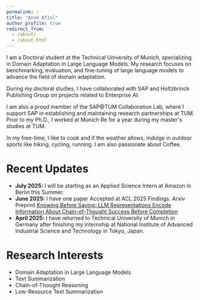 ```yaml
---
permalink: /
title: "Anum Afzal"
author_profile: true
redirect_from: 
  - /about/
  - /about.html
---
```

I am a Doctoral student at the Technical University of Munich, specializing in Domain Adaptation in Large Language Models. My research focuses on benchmarking, evaluation, and fine-tuning of large language models to advance the field of domain adaptation. 

During my doctoral studies, I have collaborated with SAP and Holtzbrinck Publishing Group on projects related to Enterprise AI. 

I am also a proud member of the SAP@TUM Collaboration Lab, where I support SAP in establishing and maintaining research partnerships at TUM. Prior to my Ph.D., I worked at Munich Re for a year during my master's studies at TUM.

In my free-time, I like to cook and if the weather allows, indulge in outdoor sports like hiking, cycling, running. I am also passionate about Coffee.



Recent Updates
======
- **July 2025:** I will be starting as an Applied Science Intern at Amazon in Berlin this Summer.
- **June 2025:** I have one paper Accepted at ACL 2025 Findings. Arxiv Preprint [Knowing Before Saying: LLM Representations Encode Information About Chain-of-Thought Success Before Completion](https://arxiv.org/abs/2505.24362)
- **April 2025:** I have returned to Technical University of Munich in Germany after finishing my internship at National Institute of Advanced Industrial Science and Technology in Tokyo, Japan.

Research Interests
======
- Domain Adaptation in Large Language Models
- Text Summarization
- Chain-of-Thought Reasoning
- Low-Resource Text Summarization